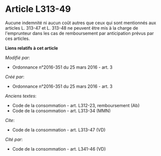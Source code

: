 # Article L313-49

Aucune indemnité ni aucun coût autres que ceux qui sont mentionnés aux articles L. 313-47 et L. 313-48 ne peuvent être mis à
la charge de l'emprunteur dans les cas de remboursement par anticipation prévus par ces articles.

**Liens relatifs à cet article**

_Modifié par_:

  - Ordonnance n°2016-351 du 25 mars 2016 - art. 3

_Créé par_:

  - Ordonnance n°2016-351 du 25 mars 2016 - art. 3

_Anciens textes_:

  - Code de la consommation - art. L312-23, remboursement (Ab)
  - Code de la consommation - art. L313-34 (MMN)

_Cite_:

  - Code de la consommation - art. L313-47 (VD)

_Cité par_:

  - Code de la consommation - art. L341-46 (VD)
